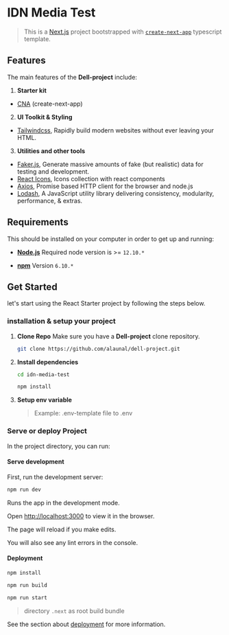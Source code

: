 
  

# IDN Media Test

  

> This is a [Next.js](https://nextjs.org/) project bootstrapped with [`create-next-app`](https://github.com/vercel/next.js/tree/canary/packages/create-next-app) typescript template.


  
  

## Features

The main features of the **Dell-project** include:

  

1.  **Starter kit**

- [CNA](https://nextjs.org/  "create-next-app") (create-next-app)

2.  **UI Toolkit & Styling**

- [Tailwindcss](https://tailwindcss.com/  "https://tailwindcss.com/"), Rapidly build modern websites without ever leaving your HTML.

3.  **Utilities and other tools**

- [Faker.js](https://fakerjs.dev/  "https://fakerjs.dev/"), Generate massive amounts of fake (but realistic) data for testing and development.
- [React Icons](https://react-icons.github.io/react-icons  "React Icons"), Icons collection with react components
- [Axios](https://www.npmjs.com/package/axios  "https://www.npmjs.com/package/axios"), Promise based HTTP client for the browser and node.js
- [Lodash](https://lodash.com/  "https://lodash.com/"), A JavaScript utility library delivering consistency, modularity, performance, & extras.

  

## Requirements

  

This should be installed on your computer in order to get up and running:

-  **[Node.js](https://nodejs.org/en/)** Required node version is >= `12.10.*`

-  **[npm](https://www.npmjs.com/)** Version `6.10.*`

  

## Get Started

let's start using the React Starter project by following the steps below.
  

### installation & setup your project

1.  **Clone Repo** Make sure you have a **Dell-project** clone repository.

	```bash
	git clone https://github.com/alaunal/dell-project.git
	```

2.  **Install dependencies**

	```bash
	cd idn-media-test
	```

	```bash
	npm install
	```

3. **Setup env variable**

	> Example: .env-template file to .env

  

### Serve or deploy Project

  

In the project directory, you can run:

  

#### Serve development

  

First, run the development server:

  

```bash
npm run dev
```

  

Runs the app in the development mode.

Open [http://localhost:3000](http://localhost:3000) to view it in the browser.

  

The page will reload if you make edits.

You will also see any lint errors in the console.

  

#### Deployment

  

```bash
npm install
```

  

```bash
npm run build
```

  

```bash
npm run start
```

  

> directory `.next` as root build bundle

  

See the section about [deployment](https://nextjs.org/docs/deployment) for more information.